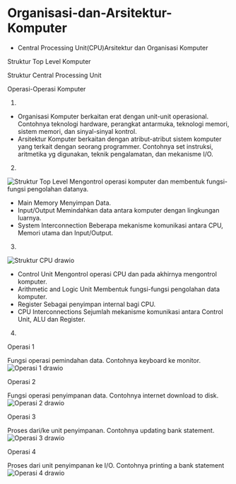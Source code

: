 # Organisasi-dan-Arsitektur-Komputer
 
* Central Processing Unit(CPU)Arsitektur dan Organisasi Komputer

 Struktur Top Level Komputer
 
 Struktur Central Processing Unit
 
 Operasi-Operasi Komputer



1.

* Organisasi Komputer berkaitan erat dengan unit-unit operasional. Contohnya teknologi hardware, perangkat antarmuka, teknologi 
  memori, sistem memori, dan sinyal-sinyal kontrol.
* Arsitektur Komputer berkaitan dengan atribut-atribut sistem komputer yang terkait dengan seorang programmer. Contohnya set 
  instruksi, aritmetika yg digunakan, teknik pengalamatan, dan mekanisme I/O.


2.

![Struktur Top Level](https://github.com/Nirotaaa/Organisasi-dan-Arsitektur-Komputer/assets/148736906/6aaab79a-0f6d-4755-b462-2df1298e2d90)
   Mengontrol operasi komputer dan membentuk fungsi-fungsi pengolahan datanya.
* Main Memory
   Menyimpan Data.
* Input/Output 
   Memindahkan data antara komputer dengan lingkungan luarnya.
* System Interconnection
   Beberapa mekanisme komunikasi antara CPU, Memori utama dan Input/Output.

  
3.

![Struktur CPU drawio](https://github.com/Nirotaaa/Organisasi-dan-Arsitektur-Komputer/assets/148736906/7142a681-45e8-4732-b49d-a38f4ff8067c)
* Control Unit
  Mengontrol operasi CPU dan pada akhirnya mengontrol komputer.
* Arithmetic and Logic Unit 
  Membentuk fungsi-fungsi pengolahan data komputer.
* Register
   Sebagai penyimpan internal bagi CPU.
* CPU Interconnections
  Sejumlah mekanisme komunikasi antara Control Unit, ALU dan Register.


4.

 Operasi 1

 Fungsi operasi pemindahan data.
 Contohnya keyboard ke monitor.    
 ![Operasi 1 drawio](https://github.com/Nirotaaa/Organisasi-dan-Arsitektur-Komputer/assets/148736906/eeeb57fe-3729-4884-aaae-d061f5e2597b)

 Operasi 2

 Fungsi operasi penyimpanan data.
 Contohnya internet download to disk.
 ![Operasi 2 drawio](https://github.com/Nirotaaa/Organisasi-dan-Arsitektur-Komputer/assets/148736906/13f2aaf8-20a3-4fef-8072-2a624e846c2e)

 Operasi 3

 Proses dari/ke unit penyimpanan.
 Contohnya updating bank statement.
 ![Operasi 3 drawio](https://github.com/Nirotaaa/Organisasi-dan-Arsitektur-Komputer/assets/148736906/f0a1c83a-2e09-463b-8131-91240168507f)

 Operasi 4

 Proses dari unit penyimpanan ke I/O.
 Contohnya printing a bank statement
 ![Operasi 4 drawio](https://github.com/Nirotaaa/Organisasi-dan-Arsitektur-Komputer/assets/148736906/d4173acf-2acd-427d-be69-308e9cf3cd1c)



 

